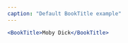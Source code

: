```yaml
---
caption: "Default BookTitle example"
---
```


<!-- markdownlint-disable MD041 -->
<!-- dprint-ignore -->

```jsx
<BookTitle>Moby Dick</BookTitle>
```
